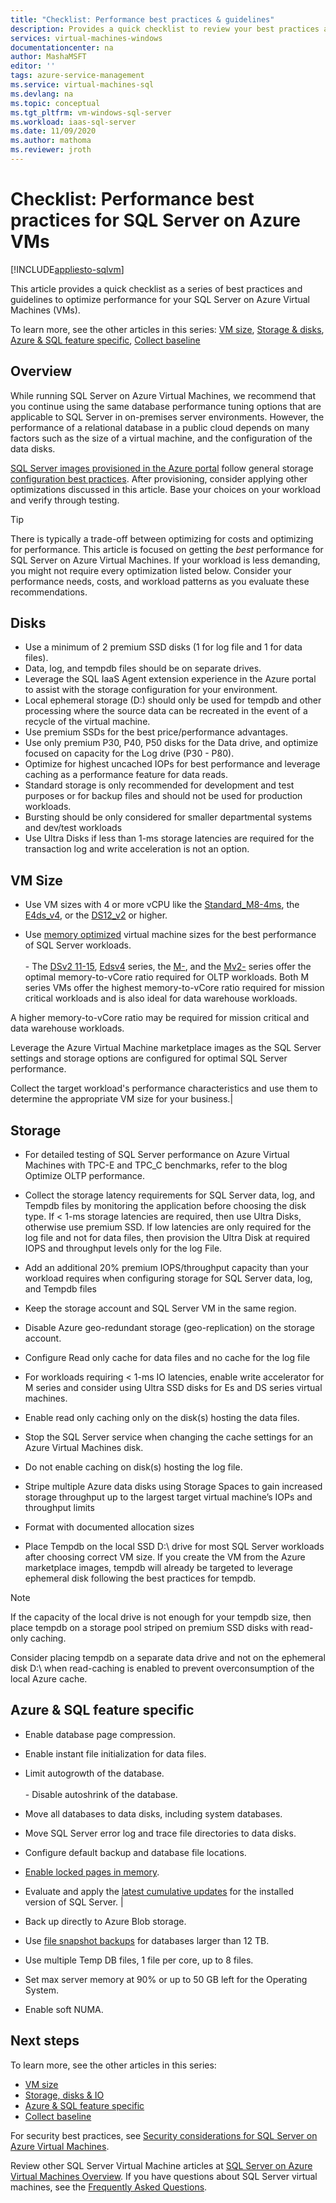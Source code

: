 ```yaml
---
title: "Checklist: Performance best practices & guidelines"
description: Provides a quick checklist to review your best practices and guidelines to optimize the performance of your SQL Server on Azure Virtual Machine (VM).
services: virtual-machines-windows
documentationcenter: na
author: MashaMSFT
editor: ''
tags: azure-service-management
ms.service: virtual-machines-sql
ms.devlang: na
ms.topic: conceptual
ms.tgt_pltfrm: vm-windows-sql-server
ms.workload: iaas-sql-server
ms.date: 11/09/2020
ms.author: mathoma
ms.reviewer: jroth
---
```

# Checklist: Performance best practices for SQL Server on Azure VMs
[!INCLUDE[appliesto-sqlvm](../../includes/appliesto-sqlvm.md)]

This article provides a quick checklist as a series of best practices and guidelines to optimize performance for your SQL Server on Azure Virtual Machines (VMs).  

To learn more, see the other articles in this series: [VM size](performance-guidelines-best-practices-vm-size.md), [Storage & disks](performance-guidelines-best-practices-storage-disks-io.md), [Azure & SQL feature specific](performance-guidelines-best-practices-feature-specific.md), [Collect baseline](performance-guidelines-best-practices-collect-baseline.md)

## Overview

While running SQL Server on Azure Virtual Machines, we recommend that you continue using the same database performance tuning options that are applicable to SQL Server in on-premises server environments. However, the performance of a relational database in a public cloud depends on many factors such as the size of a virtual machine, and the configuration of the data disks.

[SQL Server images provisioned in the Azure portal](sql-vm-create-portal-quickstart.md) follow general storage [configuration best practices](storage-configuration.md). After provisioning, consider applying other optimizations discussed in this article. Base your choices on your workload and verify through testing.

> [!TIP]
> There is typically a trade-off between optimizing for costs and optimizing for performance. This article is focused on getting the *best* performance for SQL Server on Azure Virtual Machines. If your workload is less demanding, you might not require every optimization listed below. Consider your performance needs, costs, and workload patterns as you evaluate these recommendations.

## Disks

- Use a minimum of 2 premium SSD disks (1 for log file and 1 for data files).
- Data, log, and tempdb files should be on separate drives.
- Leverage the SQL IaaS Agent extension experience in the Azure portal to assist with the storage configuration for your environment.
- Local ephemeral storage (D:\) should only be used for tempdb and other processing where the source data can be recreated in the event of a recycle of the virtual machine.
- Use premium SSDs for the best price/performance advantages.
- Use only premium P30, P40, P50 disks for the Data drive, and optimize focused on capacity for the Log drive (P30 - P80).
- Optimize for highest uncached IOPs for best performance and leverage caching as a performance feature for data reads.
- Standard storage is only recommended for development and test purposes or for backup files and should not be used for production workloads.
- Bursting should be only considered for smaller departmental systems and dev/test workloads
- Use Ultra Disks if less than 1-ms storage latencies are required for the transaction log and write acceleration is not an option. 

## VM Size

- Use VM sizes with 4 or more vCPU like the [Standard_M8-4ms](/../../virtual-machines/m-series), the [E4ds_v4](../../../virtual-machines/edv4-edsv4-series.md#edv4-series), or the [DS12_v2](../../../virtual-machines/dv2-dsv2-series-memory.md#dsv2-series-11-15) or higher. 

- Use [memory optimized](../../../virtual-machines/sizes-memory.md) virtual machine sizes for the best performance of SQL Server workloads. <br/><br/> - The [DSv2 11-15](../../../virtual-machines/dv2-dsv2-series-memory.md), [Edsv4](../../../virtual-machines/edv4-edsv4-series.md) series, the [M-](../../../virtual-machines/m-series.md), and the [Mv2-](../../../virtual-machines/mv2-series.md) series offer the optimal memory-to-vCore ratio required for OLTP workloads. Both M series VMs offer the highest memory-to-vCore ratio required for mission critical workloads and is also ideal for data warehouse workloads. 

A higher memory-to-vCore ratio may be required for mission critical and data warehouse workloads. 

Leverage the Azure Virtual Machine marketplace images as the SQL Server settings and storage options are configured for optimal SQL Server performance. 

Collect the target workload's performance characteristics and use them to determine the appropriate VM size for your business.|

## Storage

- For detailed testing of SQL Server performance on Azure Virtual Machines with TPC-E and TPC_C benchmarks, refer to the blog Optimize OLTP performance.
- Collect the storage latency requirements for SQL Server data, log, and Tempdb files by monitoring the application before choosing the disk type. If < 1-ms storage latencies are required, then use Ultra Disks, otherwise use premium SSD. If low latencies are only required for the log file and not for data files, then provision the Ultra Disk at required IOPS and throughput levels only for the log File.
- Add an additional 20% premium IOPS/throughput capacity than your workload requires when configuring storage for SQL Server data, log, and Tempdb files
- Keep the storage account and SQL Server VM in the same region.
- Disable Azure geo-redundant storage (geo-replication) on the storage account.
- Configure Read only cache for data files and no cache for the log file
- For workloads requiring < 1-ms IO latencies, enable write accelerator for M series and consider using Ultra SSD disks for Es and DS series virtual machines.
- Enable read only caching only on the disk(s) hosting the data files.
- Stop the SQL Server service when changing the cache settings for an Azure Virtual Machines disk.
- Do not enable caching on disk(s) hosting the log file. 
- Stripe multiple Azure data disks using Storage Spaces to gain increased storage throughput up to the largest target virtual machine’s IOPs and throughput limits

- Format with documented allocation sizes
- Place Tempdb on the local SSD D:\ drive for most SQL Server workloads after choosing correct VM size. If you create the VM from the Azure marketplace images, tempdb will already be targeted to leverage ephemeral disk following the best practices for tempdb.

> [!NOTE] 
>	If the capacity of the local drive is not enough for your tempdb size, then place tempdb on a storage pool striped on premium SSD disks with read-only caching.
>	
>Consider placing tempdb on a separate data drive and not on the ephemeral disk D:\ when read-caching is enabled to prevent overconsumption of the local Azure cache.



## Azure & SQL feature specific

- Enable database page compression.
- Enable instant file initialization for data files.
- Limit autogrowth of the database.<br/><br/> - Disable autoshrink of the database.
- Move all databases to data disks, including system databases.
- Move SQL Server error log and trace file directories to data disks.
- Configure default backup and database file locations.
- [Enable locked pages in memory](/sql/database-engine/configure-windows/enable-the-lock-pages-in-memory-option-windows).
- Evaluate and apply the [latest cumulative updates](/sql/database-engine/install-windows/latest-updates-for-microsoft-sql-server) for the installed version of SQL Server. |

- Back up directly to Azure Blob storage.
- Use [file snapshot backups](/sql/relational-databases/backup-restore/file-snapshot-backups-for-database-files-in-azure) for databases larger than 12 TB. 
- Use multiple Temp DB files, 1 file per core, up to 8 files.
- Set max server memory at 90% or up to 50 GB left for the Operating System.
- Enable soft NUMA. 




## Next steps

To learn more, see the other articles in this series:
- [VM size](performance-guidelines-best-practices-vm-size.md)
- [Storage, disks & IO](performance-guidelines-best-practices-storage-disks-io.md)
- [Azure & SQL feature specific](performance-guidelines-best-practices-feature-specific.md)
- [Collect baseline](performance-guidelines-best-practices-collect-baseline.md)

For security best practices, see [Security considerations for SQL Server on Azure Virtual Machines](security-considerations-best-practices.md).

Review other SQL Server Virtual Machine articles at [SQL Server on Azure Virtual Machines Overview](sql-server-on-azure-vm-iaas-what-is-overview.md). If you have questions about SQL Server virtual machines, see the [Frequently Asked Questions](frequently-asked-questions-faq.md).
